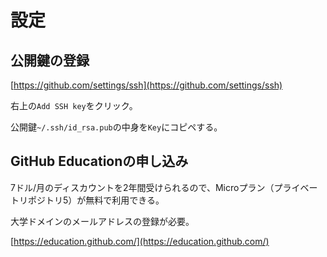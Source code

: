 設定
====

公開鍵の登録
----
[https://github.com/settings/ssh](https://github.com/settings/ssh)

右上の`Add SSH key`をクリック。

公開鍵`~/.ssh/id_rsa.pub`の中身を`Key`にコピペする。


GitHub Educationの申し込み
----
7ドル/月のディスカウントを2年間受けられるので、Microプラン（プライベートリポジトリ5）が無料で利用できる。

大学ドメインのメールアドレスの登録が必要。

[https://education.github.com/](https://education.github.com/)
